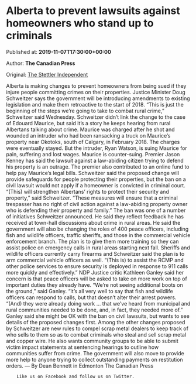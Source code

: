 
# Alberta to prevent lawsuits against homeowners who stand up to criminals

Published at: **2019-11-07T17:30:00+00:00**

Author: **The Canadian Press**

Original: [The Stettler Independent](https://www.stettlerindependent.com/news/alberta-to-prevent-lawsuits-against-homeowners-who-stand-up-to-criminals/)

Alberta is making changes to prevent homeowners from being sued if they injure people committing crimes on their properties.
Justice Minister Doug Schweitzer says the government will be introducing amendments to existing legislation and make them retroactive to the start of 2018.
“This is just the beginning of the steps we’re going to take to combat rural crime,” Schweitzer said Wednesday.
Schweitzer didn’t link the change to the case of Edouard Maurice, but said it’s a story he keeps hearing from rural Albertans talking about crime.
Maurice was charged after he shot and wounded an intruder who had been ransacking a truck on Maurice’s property near Okotoks, south of Calgary, in February 2018.
The charges were eventually stayed. But the intruder, Ryan Watson, is suing Maurice for pain, suffering and lost wages. Maurice is counter-suing.
Premier Jason Kenney has said the lawsuit against a law-abiding citizen trying to defend his property is an outrage. The premier also contributed to an online fund to help pay Maurice’s legal bills.
Schweitzer said the proposed change will provide safeguards for people protecting their properties, but the ban on a civil lawsuit would not apply if a homeowner is convicted in criminal court.
“(This) will strengthen Albertans’ rights to protect their security and property,” said Schweitzer.
“These measures will ensure that a criminal trespasser has no right of civil action against a law-abiding property owner who is defending their property and family.”
The ban was one of a number of initiatives Schweitzer announced. He said they reflect feedback he has received at town-hall discussions about crime in rural areas.
He said the government will also be changing the roles of 400 peace officers, including fish and wildlife officers, traffic sheriffs, and those in the commercial vehicle enforcement branch.
The plan is to give them more training so they can assist police on emergency calls in rural areas starting next fall.
Sheriffs and wildlife officers currently carry firearms and Schweitzer said the plan is to arm commercial vehicle officers as well.
“(This is) to assist the RCMP and other police services to ensure security is deployed in response to 911 calls more quickly and effectively.”
NDP Justice critic Kathleen Ganley said her concern is that peace officers will be asked to take on more work on top of important duties they already have.
“We’re not seeing additional boots on the ground,” said Ganley.
“It’s all very well to say that fish and wildlife officers can respond to calls, but that doesn’t alter their arrest powers.
“(And) they were already doing work … that we’ve heard from municipal and rural communities needed to be done, and, in fact, they needed more of.”
Ganley said she might be OK with the ban on civil lawsuits, but wants to see details of the proposed changes first.
Among the other changes proposed by Schweitzer are new rules to compel scrap metal dealers to keep track of who sells to them so as to combat criminals who steal and sell scrap metal and copper wire.
He also wants community groups to be able to submit victim impact statements at sentencing hearings to outline how communities suffer from crime.
The government will also move to provide more help to anyone trying to collect outstanding payments on restitution orders.
— By Dean Bennett in Edmonton
The Canadian Press

        Like us on Facebook and follow us on Twitter.
      
